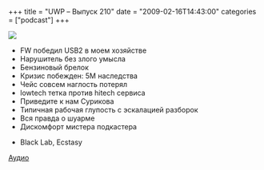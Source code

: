 +++
title = "UWP – Выпуск 210"
date = "2009-02-16T14:43:00"
categories = ["podcast"]
+++

![](https://podcast.umputun.com/images/uwp/uwp210.jpg)


- FW победил USB2 в моем хозяйстве
- Нарушитель без злого умысла
- Бензиновый брелок
- Кризис побежден: 5М наследства
- Чейс совсем наглость потерял
- lowtech тетка против hitech сервиса
- Приведите к нам Сурикова
- Типичная рабочая глупость с эскалацией разборок
- Вся правда о шуарме
- Дискомфорт мистера подкастера


* Black Lab, Ecstasy

[Аудио](http://archive.rucast.net/uwp/media/ump_podcast210.mp3)
<audio src="http://archive.rucast.net/uwp/media/ump_podcast210.mp3" preload="none">